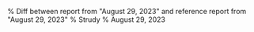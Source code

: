 % Diff between report from "August 29, 2023" and reference report from "August 29, 2023"
% Strudy
% August 29, 2023


